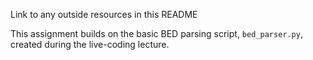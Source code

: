 Link to any outside resources in this README

This assignment builds on the basic BED parsing script, `bed_parser.py`, created during the live-coding lecture.
